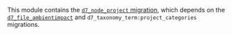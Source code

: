 This module contains the [```d7_node_project```
migration](config/install/migrate_plus.migration.d7_node_project.yml), which
depends on the
[```d7_file_ambientimpact```](../../ambientimpact_migrate/config/install/migrate_plus.migration.d7_file_ambientimpact.yml)
and ```d7_taxonomy_term:project_categories``` migrations.
